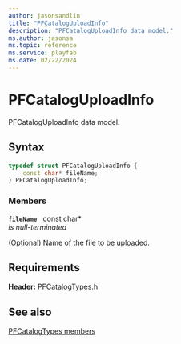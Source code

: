 ```yaml
---
author: jasonsandlin
title: "PFCatalogUploadInfo"
description: "PFCatalogUploadInfo data model."
ms.author: jasonsa
ms.topic: reference
ms.service: playfab
ms.date: 02/22/2024
---
```


# PFCatalogUploadInfo  

PFCatalogUploadInfo data model.  

## Syntax  
  
```cpp
typedef struct PFCatalogUploadInfo {  
    const char* fileName;  
} PFCatalogUploadInfo;  
```
  
### Members  
  
**`fileName`** &nbsp; const char*  
*is null-terminated*  
  
(Optional) Name of the file to be uploaded.
  
  
## Requirements  
  
**Header:** PFCatalogTypes.h
  
## See also  
[PFCatalogTypes members](../pfcatalogtypes_members.md)  

  
  
